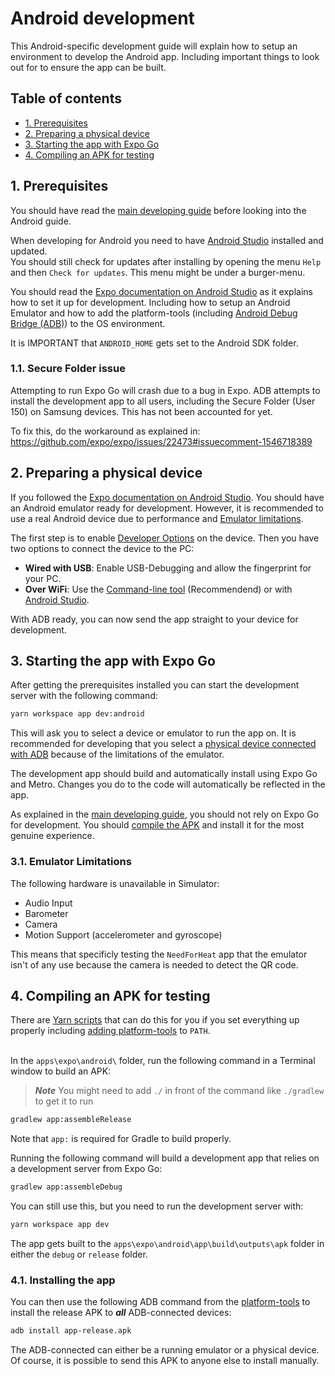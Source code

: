 # Android development
This Android-specific development guide will explain how to setup an environment to develop the Android app. Including important things to look out for to ensure the app can be built.

## Table of contents
- [1. Prerequisites](#1-prerequisites)
- [2. Preparing a physical device](#2-preparing-a-physical-device)
- [3. Starting the app with Expo Go](#3-starting-the-app-with-expo-go)
- [4. Compiling an APK for testing](#4-compiling-an-apk-for-testing)

## 1. Prerequisites
You should have read the [main developing guide](./developing.md) before looking into the Android guide.

When developing for Android you need to have [Android Studio](https://developer.android.com/studio) installed and updated. \
You should still check for updates after installing by opening the menu `Help` and then `Check for updates`. This menu might be under a burger-menu.

You should read the [Expo documentation on Android Studio](https://docs.expo.io/workflow/android-studio-emulator/) as it explains how to set it up for development. Including how to setup an Android Emulator and how to add the platform-tools (including [Android Debug Bridge (ADB)](https://developer.android.com/tools/adb)) to the OS environment.

It is IMPORTANT that `ANDROID_HOME` gets set to the Android SDK folder.

### 1.1. Secure Folder issue
Attempting to run Expo Go will crash due to a bug in Expo. ADB attempts to install the development app to all users, including the Secure Folder (User 150) on Samsung devices. This has not been accounted for yet.

To fix this, do the workaround as explained in: <https://github.com/expo/expo/issues/22473#issuecomment-1546718389>

## 2. Preparing a physical device
If you followed the [Expo documentation on Android Studio](https://docs.expo.io/workflow/android-studio-emulator/). You should have an Android emulator ready for development. However, it is recommended to use a real Android device due to performance and [Emulator limitations](#emulator-limitations).

The first step is to enable [Developer Options](https://developer.android.com/studio/debug/dev-options) on the device. Then you have two options to connect the device to the PC:

- **Wired with USB**: Enable USB-Debugging and allow the fingerprint for your PC.
- **Over WiFi**: Use the [Command-line tool](https://developer.android.com/tools/adb#wireless-android11-command-line) (Recommendend) or with [Android Studio](https://developer.android.com/tools/adb#connect-to-a-device-over-wi-fi).

With ADB ready, you can now send the app straight to your device for development.

## 3. Starting the app with Expo Go
After getting the prerequisites installed you can start the development server with the following command:

```bash
yarn workspace app dev:android
```

This will ask you to select a device or emulator to run the app on. It is recommended for developing that you select a [physical device connected with ADB](#preparing-a-physical-device) because of the limitations of the emulator.

The development app should build and automatically install using Expo Go and Metro. Changes you do to the code will automatically be reflected in the app.

As explained in the [main developing guide](./developing.md), you should not rely on Expo Go for development. You should [compile the APK](#compiling-an-apk-for-testing) and install it for the most genuine experience.

### 3.1. Emulator Limitations
The following hardware is unavailable in Simulator:

- Audio Input
- Barometer
- Camera
- Motion Support (accelerometer and gyroscope)

This means that specificly testing the `NeedForHeat` app that the emulator isn't of any use because the camera is needed to detect the QR code.

## 4. Compiling an APK for testing
There are [Yarn scripts](./scripts.md) that can do this for you if you set everything up properly including [adding platform-tools](https://developer.android.com/tools/adb) to `PATH`.
<br><br>

In the `apps\expo\android\` folder, run the following command in a Terminal window to build an APK:

>***Note*** You might need to add `./` in front of the command like `./gradlew` to get it to run 

```bash
gradlew app:assembleRelease 
```
Note that `app:` is required for Gradle to build properly.

Running the following command will build a development app that relies on a development server from Expo Go:

```bash
gradlew app:assembleDebug 
```

You can still use this, but you need to run the development server with:

```bash
yarn workspace app dev
```

The app gets built to the `apps\expo\android\app\build\outputs\apk` folder in either the `debug` or `release` folder.

### 4.1. Installing the app
You can then use the following ADB command from the [platform-tools](https://developer.android.com/tools/adb) to install the release APK to ***all*** ADB-connected devices:

```bash
adb install app-release.apk 
```

The ADB-connected can either be a running emulator or a physical device. Of course, it is possible to send this APK to anyone else to install manually.
